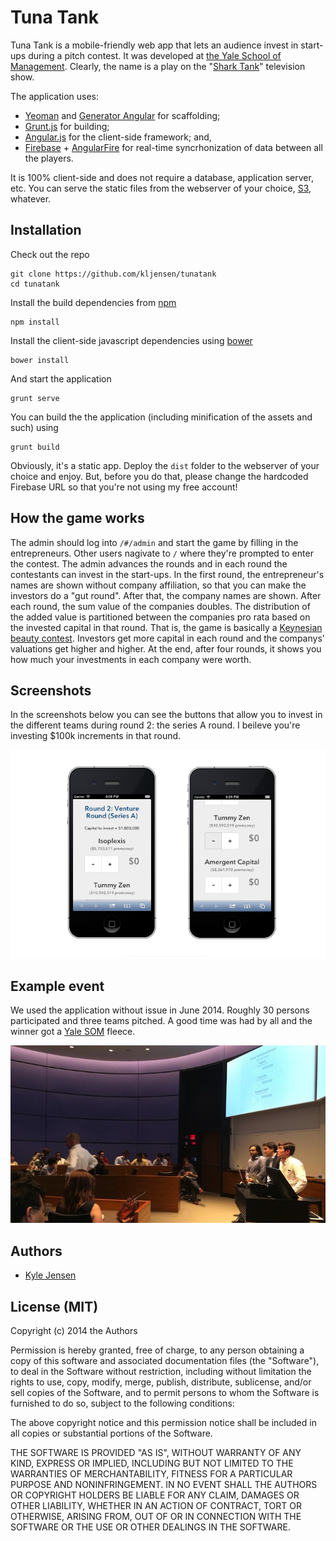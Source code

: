 # Tuna Tank

Tuna Tank is a mobile-friendly web app that lets an audience invest in start-ups during a pitch contest.
It was developed at [the Yale School of Management](http://som.yale.edu/).
Clearly, the name is a play on the "[Shark Tank](http://en.wikipedia.org/wiki/Shark_Tank)" television show.

The application uses:

* [Yeoman](http://yeoman.io/) and [Generator Angular](https://github.com/yeoman/generator-angular) for scaffolding;
* [Grunt.js](http://gruntjs.com/) for building;
* [Angular.js](https://angularjs.org) for the client-side framework; and,
* [Firebase](https://www.firebase.com/) + [AngularFire](https://www.firebase.com/quickstart/angularjs.html) for real-time syncrhonization of data between all the players.

It is 100% client-side and does not require a database, application server, etc. You can serve the static files from the webserver of your choice, [S3](http://aws.amazon.com/s3/), whatever.


## Installation

Check out the repo

	git clone https://github.com/kljensen/tunatank
	cd tunatank

Install the build dependencies from [npm](https://www.npmjs.org/)

	npm install
	
Install the client-side javascript dependencies using [bower](http://bower.io/)

	bower install
	
And start the application

	grunt serve
	
You can build the the application (including minification of the assets and such) using

	grunt build
	
Obviously, it's a static app. Deploy the `dist` folder to the webserver of your choice and enjoy. But, before you do that, please change the hardcoded Firebase URL so that you're not using my free account!

## How the game works

The admin should log into `/#/admin` and start the game by filling in the entrepreneurs. Other users nagivate to `/` where they're prompted to enter the contest. The admin advances the rounds and in each round the contestants can invest in the start-ups. In the first round, the entrepreneur's names are shown without company affiliation, so that you can make the investors do a "gut round". After that, the company names are shown. After each round, the sum value of the companies doubles. The distribution of the added value is partitioned between the companies pro rata based on the invested capital in that round. That is, the game is basically a [Keynesian beauty contest](http://en.wikipedia.org/wiki/Keynesian_beauty_contest). Investors get more capital in each round and the companys' valuations get higher and higher. At the end, after four rounds, it shows you how much your investments in each company were worth.

## Screenshots
In the screenshots below  you can see the buttons that allow you to invest in the different teams during round 2: the series A round. I beileve you're investing $100k increments in that round.

![ScreenShot](https://raw.githubusercontent.com/kljensen/tunatank/screenshots/images/screenshot.png)


## Example event
We used the application without issue in June 2014. Roughly 30 persons participated and three teams pitched. A good time was had by all and the winner got a [Yale SOM](http://som.yale.edu/) fleece.

![ScreenShot](https://raw.githubusercontent.com/kljensen/tunatank/screenshots/images/event.jpg)

## Authors
* [Kyle Jensen](https://github.com/kljensen)

## License (MIT)

Copyright (c) 2014 the Authors

Permission is hereby granted, free of charge, to any person obtaining a copy of this software and associated documentation files (the "Software"), to deal in the Software without restriction, including without limitation the rights to use, copy, modify, merge, publish, distribute, sublicense, and/or sell copies of the Software, and to permit persons to whom the Software is furnished to do so, subject to the following conditions:

The above copyright notice and this permission notice shall be included in all copies or substantial portions of the Software.

THE SOFTWARE IS PROVIDED "AS IS", WITHOUT WARRANTY OF ANY KIND, EXPRESS OR IMPLIED, INCLUDING BUT NOT LIMITED TO THE WARRANTIES OF MERCHANTABILITY, FITNESS FOR A PARTICULAR PURPOSE AND NONINFRINGEMENT. IN NO EVENT SHALL THE AUTHORS OR COPYRIGHT HOLDERS BE LIABLE FOR ANY CLAIM, DAMAGES OR OTHER LIABILITY, WHETHER IN AN ACTION OF CONTRACT, TORT OR OTHERWISE, ARISING FROM, OUT OF OR IN CONNECTION WITH THE SOFTWARE OR THE USE OR OTHER DEALINGS IN THE SOFTWARE.

